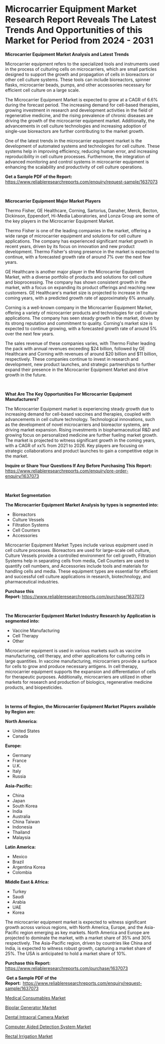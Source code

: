 <p><h1>Microcarrier Equipment Market Research Report Reveals The Latest Trends And Opportunities of this Market for Period from 2024 - 2031</h1></p><p><strong>Microcarrier Equipment Market Analysis and Latest Trends</strong></p>
<p><p>Microcarrier equipment refers to the specialized tools and instruments used in the process of culturing cells on microcarriers, which are small particles designed to support the growth and propagation of cells in bioreactors or other cell culture systems. These tools can include bioreactors, spinner flasks, microcarrier beads, pumps, and other accessories necessary for efficient cell culture on a large scale.</p><p>The Microcarrier Equipment Market is expected to grow at a CAGR of 6.6% during the forecast period. The increasing demand for cell-based therapies, growing investment in research and development activities in the field of regenerative medicine, and the rising prevalence of chronic diseases are driving the growth of the microcarrier equipment market. Additionally, the advancements in cell culture technologies and increasing adoption of single-use bioreactors are further contributing to the market growth.</p><p>One of the latest trends in the microcarrier equipment market is the development of automated systems and technologies for cell culture. These systems help in improving efficiency, reducing human error, and increasing reproducibility in cell culture processes. Furthermore, the integration of advanced monitoring and control systems in microcarrier equipment is enhancing the scalability and productivity of cell culture operations.</p></p>
<p><strong>Get a Sample PDF of the Report:&nbsp;</strong> <a href="https://www.reliableresearchreports.com/enquiry/request-sample/1637073">https://www.reliableresearchreports.com/enquiry/request-sample/1637073</a></p>
<p>&nbsp;</p>
<p><strong>Microcarrier Equipment Major Market Players</strong></p>
<p><p>Thermo Fisher, GE Healthcare, Corning, Sartorius, Danaher, Merck, Becton, Dickinson, Eppendorf, Hi-Media Laboratories, and Lonza Group are some of the key players in the Microcarrier Equipment Market. </p><p>Thermo Fisher is one of the leading companies in the market, offering a wide range of microcarrier equipment and solutions for cell culture applications. The company has experienced significant market growth in recent years, driven by its focus on innovation and new product development. Thermo Fisher's strong presence in the market is expected to continue, with a forecasted growth rate of around 7% over the next few years.</p><p>GE Healthcare is another major player in the Microcarrier Equipment Market, with a diverse portfolio of products and solutions for cell culture and bioprocessing. The company has shown consistent growth in the market, with a focus on expanding its product offerings and reaching new customers. GE Healthcare's market size is projected to increase in the coming years, with a predicted growth rate of approximately 6% annually.</p><p>Corning is a well-known company in the Microcarrier Equipment Market, offering a variety of microcarrier products and technologies for cell culture applications. The company has seen steady growth in the market, driven by its strong reputation and commitment to quality. Corning's market size is expected to continue growing, with a forecasted growth rate of around 5% over the next few years.</p><p>The sales revenue of these companies varies, with Thermo Fisher leading the pack with annual revenues exceeding $24 billion, followed by GE Healthcare and Corning with revenues of around $20 billion and $11 billion, respectively. These companies continue to invest in research and development, new product launches, and strategic partnerships to further expand their presence in the Microcarrier Equipment Market and drive growth in the future.</p></p>
<p>&nbsp;</p>
<p><strong>What Are The Key Opportunities For Microcarrier Equipment Manufacturers?</strong></p>
<p><p>The Microcarrier Equipment market is experiencing steady growth due to increasing demand for cell-based vaccines and therapies, coupled with advancements in cell culture technology. Technological innovations, such as the development of novel microcarriers and bioreactor systems, are driving market expansion. Rising investments in biopharmaceutical R&D and growing focus on personalized medicine are further fueling market growth. The market is projected to witness significant growth in the coming years, with a CAGR of xx% from 2021 to 2026. Key players are focusing on strategic collaborations and product launches to gain a competitive edge in the market.</p></p>
<p><strong>Inquire or Share Your Questions If Any Before Purchasing This Report:</strong> <a href="https://www.reliableresearchreports.com/enquiry/pre-order-enquiry/1637073">https://www.reliableresearchreports.com/enquiry/pre-order-enquiry/1637073</a></p>
<p>&nbsp;</p>
<p><strong>Market Segmentation</strong></p>
<p><strong>The Microcarrier Equipment Market Analysis by types is segmented into:</strong></p>
<p><ul><li>Bioreactors</li><li>Culture Vessels</li><li>Filtration Systems</li><li>Cell Counters</li><li>Accessories</li></ul></p>
<p><p>Microcarrier Equipment Market Types include various equipment used in cell culture processes. Bioreactors are used for large-scale cell culture, Culture Vessels provide a controlled environment for cell growth, Filtration Systems help in separating cells from media, Cell Counters are used to quantify cell numbers, and Accessories include tools and materials for handling cells and media. These equipment types are essential for efficient and successful cell culture applications in research, biotechnology, and pharmaceutical industries.</p></p>
<p><strong>Purchase this Report:&nbsp;</strong><a href="https://www.reliableresearchreports.com/purchase/1637073">https://www.reliableresearchreports.com/purchase/1637073</a></p>
<p>&nbsp;</p>
<p><strong>The Microcarrier Equipment Market Industry Research by Application is segmented into:</strong></p>
<p><ul><li>Vaccine Manufacturing</li><li>Cell Therapy</li><li>Other</li></ul></p>
<p><p>Microcarrier equipment is used in various markets such as vaccine manufacturing, cell therapy, and other applications for culturing cells in large quantities. In vaccine manufacturing, microcarriers provide a surface for cells to grow and produce necessary antigens. In cell therapy, microcarrier equipment supports the expansion and differentiation of cells for therapeutic purposes. Additionally, microcarriers are utilized in other markets for research and production of biologics, regenerative medicine products, and biopesticides.</p></p>
<p>&nbsp;</p>
<p><strong>In terms of Region, the Microcarrier Equipment Market Players available by Region are:</strong></p>
<p>
    <p> <strong> North America: </strong>
        <ul>
            <li>United States</li>
            <li>Canada</li>
        </ul>
        </p> 
    <p> <strong> Europe: </strong>
        <ul>
            <li>Germany</li>
            <li>France</li>
            <li>U.K.</li>
            <li>Italy</li>
            <li>Russia</li>
        </ul>
        </p> 
    <p> <strong> Asia-Pacific: </strong>
        <ul>
            <li>China</li>
            <li>Japan</li>
            <li>South Korea</li>
            <li>India</li>
            <li>Australia</li>
            <li>China Taiwan</li>
            <li>Indonesia</li>
            <li>Thailand</li>
            <li>Malaysia</li>
        </ul>
        </p> 
    <p> <strong> Latin America: </strong>
        <ul>
            <li>Mexico</li>
            <li>Brazil</li>
            <li>Argentina Korea</li>
            <li>Colombia</li>
        </ul>
        </p> 
    <p> <strong> Middle East & Africa: </strong>
        <ul>
            <li>Turkey</li>
            <li>Saudi</li>
            <li>Arabia</li>
            <li>UAE</li>
            <li>Korea</li>
        </ul>
    </p>
    </p>
<p><p>The microcarrier equipment market is expected to witness significant growth across various regions, with North America, Europe, and the Asia-Pacific region emerging as key markets. North America and Europe are projected to dominate the market, with a market share of 35% and 30% respectively. The Asia-Pacific region, driven by countries like China and India, is expected to witness robust growth, capturing a market share of 25%. The USA is anticipated to hold a market share of 10%.</p></p>
<p><strong>Purchase this Report: </strong><a href="https://www.reliableresearchreports.com/purchase/1637073">https://www.reliableresearchreports.com/purchase/1637073</a></p>
<p>&nbsp;<strong>Get a Sample PDF of the Report:&nbsp;&nbsp;</strong><a href="https://www.reliableresearchreports.com/enquiry/request-sample/1637073">https://www.reliableresearchreports.com/enquiry/request-sample/1637073</a></p>
<p><strong></strong></p>
<p><p><a href="https://medium.com/@jamesday5g/medical-consumables-market-size-and-market-trends-complete-industry-overview-2024-to-2031-b3dcbd5f3e13">Medical Consumables Market</a></p><p><a href="https://medium.com/@jamesday5g/bipolar-generator-market-competitive-analysis-market-trends-and-forecast-to-2031-fd8180859a68">Bipolar Generator Market</a></p><p><a href="https://medium.com/@jamesday5g/dental-intraoral-camera-market-report-reveals-the-latest-trends-and-growth-opportunities-of-this-1ba518ba308d">Dental Intraoral Camera Market</a></p><p><a href="https://medium.com/@jamesday5g/computer-aided-detection-system-market-report-reveals-the-latest-trends-and-growth-opportunities-of-ae1de6025f38">Computer Aided Detection System Market</a></p><p><a href="https://medium.com/@jamesday5g/analyzing-rectal-irrigation-market-global-industry-perspective-and-forecast-2024-to-2031-18fdfe981217">Rectal Irrigation Market</a></p></p>